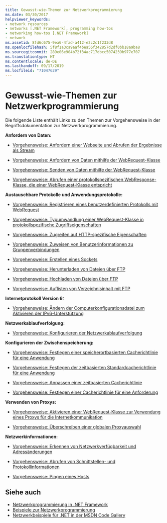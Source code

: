 ```yaml
---
title: Gewusst-wie-Themen zur Netzwerkprogrammierung
ms.date: 03/30/2017
helpviewer_keywords:
- network resources
- networks [.NET Framework], programming how-tos
- networking how-tos [.NET Framework]
- network
ms.assetid: 8fd6c675-9ea6-4fad-a412-e2c2c1f233d8
ms.openlocfilehash: 5f8f1a3ca9aaf4bea56f342857d2df0bb18a9ba8
ms.sourcegitcommit: 289e06e904b72f34ac717dbcc5074239b977e707
ms.translationtype: HT
ms.contentlocale: de-DE
ms.lasthandoff: 09/17/2019
ms.locfileid: "71047629"
---
```

# <a name="network-programming-how-to-topics"></a>Gewusst-wie-Themen zur Netzwerkprogrammierung
Die folgende Liste enthält Links zu den Themen zur Vorgehensweise in der Begriffsdokumentation zur Netzwerkprogrammierung.  
  
 **Anfordern von Daten:**  
  
- [Vorgehensweise: Anfordern einer Webseite und Abrufen der Ergebnisse als Stream](how-to-request-a-web-page-and-retrieve-the-results-as-a-stream.md)  
  
- [Vorgehensweise: Anfordern von Daten mithilfe der WebRequest-Klasse](how-to-request-data-using-the-webrequest-class.md)  
  
- [Vorgehensweise: Senden von Daten mithilfe der WebRequest-Klasse](how-to-send-data-using-the-webrequest-class.md)  
  
- [Vorgehensweise: Abrufen einer protokollspezifischen WebResponse-Klasse, die einer WebRequest-Klasse entspricht](how-to-retrieve-a-protocol-specific-webresponse-that-matches-a-webrequest.md)  
  
 **Austauschbare Protokolle und Anwendungsprotokolle:**  
  
- [Vorgehensweise: Registrieren eines benutzerdefinierten Protokolls mit WebRequest](how-to-register-a-custom-protocol-using-webrequest.md)  
  
- [Vorgehensweise: Typumwandlung einer WebRequest-Klasse in protokollspezifische Zugriffseigenschaften](how-to-typecast-a-webrequest-to-access-protocol-specific-properties.md)  
  
- [Vorgehensweise: Zugreifen auf HTTP-spezifische Eigenschaften](how-to-access-http-specific-properties.md)  
  
- [Vorgehensweise: Zuweisen von Benutzerinformationen zu Gruppenverbindungen](how-to-assign-user-information-to-group-connections.md)  
  
- [Vorgehensweise: Erstellen eines Sockets](how-to-create-a-socket.md)  
  
- [Vorgehensweise: Herunterladen von Dateien über FTP](how-to-download-files-with-ftp.md)  
  
- [Vorgehensweise: Hochladen von Dateien über FTP](how-to-upload-files-with-ftp.md)  
  
- [Vorgehensweise: Auflisten von Verzeichnisinhalt mit FTP](how-to-list-directory-contents-with-ftp.md)  
  
 **Internetprotokoll Version 6:**  
  
- [Vorgehensweise: Ändern der Computerkonfigurationsdatei zum Aktivieren der IPv6-Unterstützung](how-to-modify-the-computer-configuration-file-to-enable-ipv6-support.md)  
  
 **Netzwerkablaufverfolgung:**  
  
- [Vorgehensweise: Konfigurieren der Netzwerkablaufverfolgung](how-to-configure-network-tracing.md)  
  
 **Konfigurieren der Zwischenspeicherung:**  
  
- [Vorgehensweise: Festlegen einer speicherortbasierten Cacherichtlinie für eine Anwendung](how-to-set-a-location-based-cache-policy-for-an-application.md)  
  
- [Vorgehensweise: Festlegen der zeitbasierten Standardcacherichtlinie für eine Anwendung](how-to-set-the-default-time-based-cache-policy-for-an-application.md)  
  
- [Vorgehensweise: Anpassen einer zeitbasierten Cacherichtlinie](how-to-customize-a-time-based-cache-policy.md)  
  
- [Vorgehensweise: Festlegen einer Cacherichtlinie für eine Anforderung](how-to-set-cache-policy-for-a-request.md)  
  
 **Verwenden von Proxys:**  
  
- [Vorgehensweise: Aktivieren einer WebRequest-Klasse zur Verwendung eines Proxys für die Internetkommunikation](how-to-enable-a-webrequest-to-use-a-proxy-to-communicate-with-the-internet.md)  
  
- [Vorgehensweise: Überschreiben einer globalen Proxyauswahl](how-to-override-a-global-proxy-selection.md)  
  
 **Netzwerkinformationen:**  
  
- [Vorgehensweise: Erkennen von Netzwerkverfügbarkeit und Adressänderungen](how-to-detect-network-availability-and-address-changes.md)  
  
- [Vorgehensweise: Abrufen von Schnittstellen- und Protokollinformationen](how-to-get-interface-and-protocol-information.md)  
  
- [Vorgehensweise: Pingen eines Hosts](how-to-ping-a-host.md)  
  
## <a name="see-also"></a>Siehe auch

- [Netzwerkprogrammierung in .NET Framework](index.md)
- [Beispiele zur Netzwerkprogrammierung](network-programming-samples.md)
- [Netzwerkbeispiele für .NET in der MSDN Code Gallery](https://code.msdn.microsoft.com/Wiki/View.aspx?ProjectName=nclsamples)
